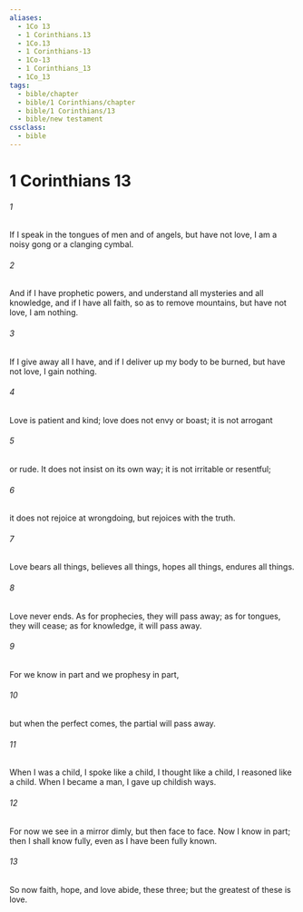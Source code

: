 ```yaml
---
aliases:
  - 1Co 13
  - 1 Corinthians.13
  - 1Co.13
  - 1 Corinthians-13
  - 1Co-13
  - 1 Corinthians_13
  - 1Co_13
tags:
  - bible/chapter
  - bible/1 Corinthians/chapter
  - bible/1 Corinthians/13
  - bible/new testament
cssclass:
  - bible
---
```


# 1 Corinthians 13

###### 1
If I speak in the tongues of men and of angels, but have not love, I am a noisy gong or a clanging cymbal.
###### 2
And if I have prophetic powers, and understand all mysteries and all knowledge, and if I have all faith, so as to remove mountains, but have not love, I am nothing.
###### 3
If I give away all I have, and if I deliver up my body to be burned, but have not love, I gain nothing.
###### 4
Love is patient and kind; love does not envy or boast; it is not arrogant
###### 5
or rude. It does not insist on its own way; it is not irritable or resentful;
###### 6
it does not rejoice at wrongdoing, but rejoices with the truth.
###### 7
Love bears all things, believes all things, hopes all things, endures all things.
###### 8
Love never ends. As for prophecies, they will pass away; as for tongues, they will cease; as for knowledge, it will pass away.
###### 9
For we know in part and we prophesy in part,
###### 10
but when the perfect comes, the partial will pass away.
###### 11
When I was a child, I spoke like a child, I thought like a child, I reasoned like a child. When I became a man, I gave up childish ways.
###### 12
For now we see in a mirror dimly, but then face to face. Now I know in part; then I shall know fully, even as I have been fully known.
###### 13
So now faith, hope, and love abide, these three; but the greatest of these is love.


